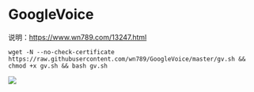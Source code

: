 # GoogleVoice

说明：https://www.wn789.com/13247.html


```
wget -N --no-check-certificate https://raw.githubusercontent.com/wn789/GoogleVoice/master/gv.sh && chmod +x gv.sh && bash gv.sh

```


![](https://i.imgur.com/UBukzgV.gif)
